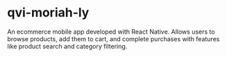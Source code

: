 # qvi-moriah-ly
An ecommerce mobile app developed with React Native. Allows users to browse products, add them to cart, and complete purchases with features like product search and category filtering.
